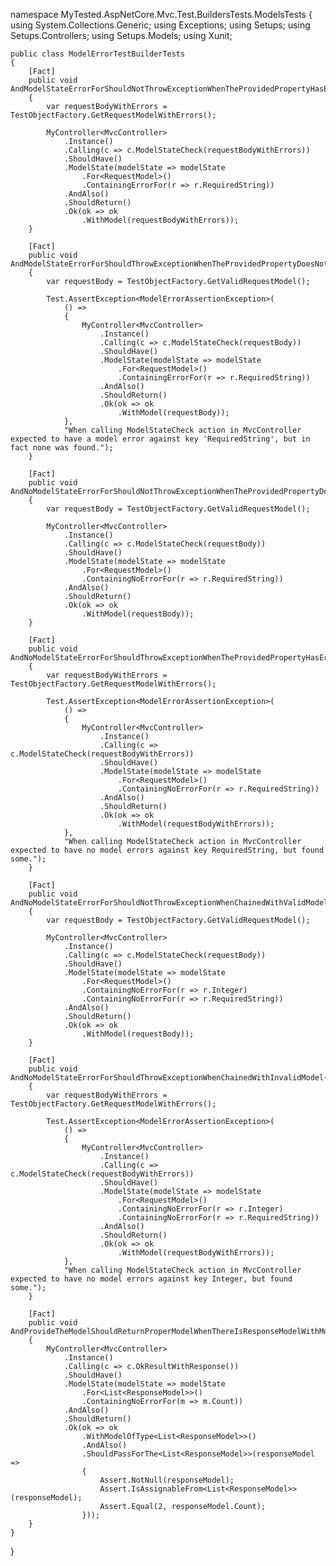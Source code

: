 namespace MyTested.AspNetCore.Mvc.Test.BuildersTests.ModelsTests
{
    using System.Collections.Generic;
    using Exceptions;
    using Setups;
    using Setups.Controllers;
    using Setups.Models;
    using Xunit;

    public class ModelErrorTestBuilderTests
    {
        [Fact]
        public void AndModelStateErrorForShouldNotThrowExceptionWhenTheProvidedPropertyHasErrors()
        {
            var requestBodyWithErrors = TestObjectFactory.GetRequestModelWithErrors();

            MyController<MvcController>
                .Instance()
                .Calling(c => c.ModelStateCheck(requestBodyWithErrors))
                .ShouldHave()
                .ModelState(modelState => modelState
                    .For<RequestModel>()
                    .ContainingErrorFor(r => r.RequiredString))
                .AndAlso()
                .ShouldReturn()
                .Ok(ok => ok
                    .WithModel(requestBodyWithErrors));
        }

        [Fact]
        public void AndModelStateErrorForShouldThrowExceptionWhenTheProvidedPropertyDoesNotHaveErrors()
        {
            var requestBody = TestObjectFactory.GetValidRequestModel();

            Test.AssertException<ModelErrorAssertionException>(
                () =>
                {
                    MyController<MvcController>
                        .Instance()
                        .Calling(c => c.ModelStateCheck(requestBody))
                        .ShouldHave()
                        .ModelState(modelState => modelState
                            .For<RequestModel>()
                            .ContainingErrorFor(r => r.RequiredString))
                        .AndAlso()
                        .ShouldReturn()
                        .Ok(ok => ok
                            .WithModel(requestBody));
                },
                "When calling ModelStateCheck action in MvcController expected to have a model error against key 'RequiredString', but in fact none was found.");
        }

        [Fact]
        public void AndNoModelStateErrorForShouldNotThrowExceptionWhenTheProvidedPropertyDoesNotHaveErrors()
        {
            var requestBody = TestObjectFactory.GetValidRequestModel();

            MyController<MvcController>
                .Instance()
                .Calling(c => c.ModelStateCheck(requestBody))
                .ShouldHave()
                .ModelState(modelState => modelState
                    .For<RequestModel>()
                    .ContainingNoErrorFor(r => r.RequiredString))
                .AndAlso()
                .ShouldReturn()
                .Ok(ok => ok
                    .WithModel(requestBody));
        }

        [Fact]
        public void AndNoModelStateErrorForShouldThrowExceptionWhenTheProvidedPropertyHasErrors()
        {
            var requestBodyWithErrors = TestObjectFactory.GetRequestModelWithErrors();

            Test.AssertException<ModelErrorAssertionException>(
                () =>
                {
                    MyController<MvcController>
                        .Instance()
                        .Calling(c => c.ModelStateCheck(requestBodyWithErrors))
                        .ShouldHave()
                        .ModelState(modelState => modelState
                            .For<RequestModel>()
                            .ContainingNoErrorFor(r => r.RequiredString))
                        .AndAlso()
                        .ShouldReturn()
                        .Ok(ok => ok
                            .WithModel(requestBodyWithErrors));
                },
                "When calling ModelStateCheck action in MvcController expected to have no model errors against key RequiredString, but found some.");
        }

        [Fact]
        public void AndNoModelStateErrorForShouldNotThrowExceptionWhenChainedWithValidModel()
        {
            var requestBody = TestObjectFactory.GetValidRequestModel();

            MyController<MvcController>
                .Instance()
                .Calling(c => c.ModelStateCheck(requestBody))
                .ShouldHave()
                .ModelState(modelState => modelState
                    .For<RequestModel>()
                    .ContainingNoErrorFor(r => r.Integer)
                    .ContainingNoErrorFor(r => r.RequiredString))
                .AndAlso()
                .ShouldReturn()
                .Ok(ok => ok
                    .WithModel(requestBody));
        }

        [Fact]
        public void AndNoModelStateErrorForShouldThrowExceptionWhenChainedWithInvalidModel()
        {
            var requestBodyWithErrors = TestObjectFactory.GetRequestModelWithErrors();

            Test.AssertException<ModelErrorAssertionException>(
                () =>
                {
                    MyController<MvcController>
                        .Instance()
                        .Calling(c => c.ModelStateCheck(requestBodyWithErrors))
                        .ShouldHave()
                        .ModelState(modelState => modelState
                            .For<RequestModel>()
                            .ContainingNoErrorFor(r => r.Integer)
                            .ContainingNoErrorFor(r => r.RequiredString))
                        .AndAlso()
                        .ShouldReturn()
                        .Ok(ok => ok
                            .WithModel(requestBodyWithErrors));
                },
                "When calling ModelStateCheck action in MvcController expected to have no model errors against key Integer, but found some.");
        }

        [Fact]
        public void AndProvideTheModelShouldReturnProperModelWhenThereIsResponseModelWithModelStateCheck()
        {
            MyController<MvcController>
                .Instance()
                .Calling(c => c.OkResultWithResponse())
                .ShouldHave()
                .ModelState(modelState => modelState
                    .For<List<ResponseModel>>()
                    .ContainingNoErrorFor(m => m.Count))
                .AndAlso()
                .ShouldReturn()
                .Ok(ok => ok
                    .WithModelOfType<List<ResponseModel>>()
                    .AndAlso()
                    .ShouldPassForThe<List<ResponseModel>>(responseModel =>
                    {
                        Assert.NotNull(responseModel);
                        Assert.IsAssignableFrom<List<ResponseModel>>(responseModel);
                        Assert.Equal(2, responseModel.Count);
                    }));
        }
    }
}
